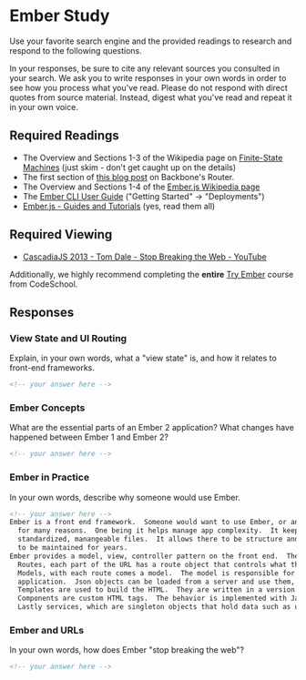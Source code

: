 # Ember Study

Use your favorite search engine and the provided readings to research and
respond to the following questions.

In your responses, be sure to cite any relevant sources you consulted in your
search. We ask you to write responses in your own words in order to see how you
process what you've read. Please do not respond with direct quotes from source
material. Instead, digest what you've read and repeat it in your own voice.

## Required Readings

-   The Overview and Sections 1-3 of the Wikipedia page on [Finite-State Machines](https://en.wikipedia.org/wiki/Finite-state_machine)
    (just skim - don't get caught up on the details)
-   The first section of [this blog post](http://pragmatic-backbone.com/routing-and-controllers) on
    Backbone's Router.
-   The Overview and Sections 1-4 of the [Ember.js Wikipedia page](https://en.wikipedia.org/wiki/Ember.js)
-   The [Ember CLI User Guide](http://ember-cli.com/user-guide/)
    ("Getting Started" -> "Deployments")
-   [Ember.js - Guides and Tutorials](https://guides.emberjs.com/v2.4.0/) (yes,
    read them all)

## Required Viewing

-   [CascadiaJS 2013 - Tom Dale - Stop Breaking the Web - YouTube](https://www.youtube.com/watch?v=BQ6at0addi4)

Additionally, we highly recommend completing the **entire** [Try
Ember](https://www.codeschool.com/courses/try-ember) course from CodeSchool.

## Responses

### View State and UI Routing

Explain, in your own words, what a "view state" is, and how it relates to
 front-end frameworks.

```md
<!-- your answer here -->
```

### Ember Concepts

What are the essential parts of an Ember 2 application?
What changes have happened between Ember 1 and Ember 2?

```md
<!-- your answer here -->
```

### Ember in Practice

In your own words, describe why someone would use Ember.

```md
<!-- your answer here -->
Ember is a front end framework.  Someone would want to use Ember, or any other frontend framework,
  for many reasons.  One being it helps manage app complexity.  It keeps your app seperated into
  standardized, manangeable files.  It allows there to be structure and consistency, allowing for large apps
  to be maintained for years.
Ember provides a model, view, controller pattern on the front end.  There basic parts of Ember are:
  Routes, each part of the URL has a route object that controls what the user is seeing.
  Models, with each route comes a model.  The model is responsible for the data associated with the current view of the
  application.  Json objects can be loaded from a server and use them, or Ember data can serve this purpose.
  Templates are used to build the HTML.  They are written in a version of handlebars.
  Components are custom HTML tags.  The behavior is implemented with Javascript, and the display is contolled by handlebars
  Lastly services, which are singleton objects that hold data such as user data that is going to be used over and over again.
```

### Ember and URLs

In your own words, how does Ember "stop breaking the web"?

```md
<!-- your answer here -->
```
